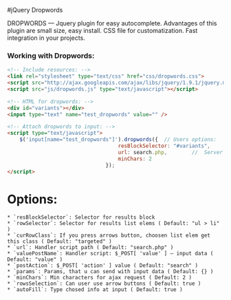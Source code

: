#jQuery Dropwords

DROPWORDS — Jquery plugin for easy autocomplete. Advantages of this plugin are small size, easy install.
CSS file for customatization. Fast integration in your projects.


### Working with Dropwords:

``` html
<!-- Include resources: -->
<link rel="stylesheet" type="text/css" href="css/dropwords.css">
<script src="http://ajax.googleapis.com/ajax/libs/jquery/1.9.1/jquery.min.js" type="text/javascript"></script>
<script src="js/dropwords.js" type="text/javascript"></script>

<!-- HTML for dropwords: -->
<div id="variants"></div>
<input type="text" name="test_dropwords" value="" />

<!-- Attach dropwords to input: -->
<script type="text/javascript">
	$('input[name="test_dropwords"]').dropwords({  // Users options:
									resBlockSelector: "#variants",		//  Variants block selector
									url: search.php,		//  Server handler
									minChars: 2
								});
</script>
```

# Options:
	* `resBlockSelector`: Selector for results block
	* `rowSelector`: Selector for results list elems ( Default: "ul > li" )
	* `curRowClass`: If you press arrows button, choosen list elem get this class ( Default: "targeted" )
	* `url`: Handler script path ( Default: "search.php" )
	* `valuePostName`: Handler script: $_POST[ 'value' ] — input data ( Default: "value" )
	* `postAction`: $_POST[ 'action' ] value ( Default: "search" )
	* `params`: Params, that u can send with input data ( Default: {} )
	* `minChars`: Min characters for ajax request ( Default: 2 )
	* `rowsSelection`: Can user use arrow buttons ( Default: true )
	* `autoFill`: Type chosed info at input ( Default: true )
